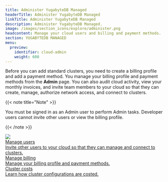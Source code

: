 ```yaml
---
title: Administer YugabyteDB Managed
headerTitle: Administer YugabyteDB Managed
linkTitle: Administer YugabyteDB Managed
description: Administer YugabyteDB Managed.
image: /images/section_icons/explore/administer.png
headcontent: Manage your cloud users and billing and payment methods.
section: YUGABYTEDB MANAGED
menu:
  preview:
    identifier: cloud-admin
    weight: 600
---
```


Before you can add standard clusters, you need to create a billing profile and add a payment method. You manage your billing profile and payment methods from the **Admin** page. You can also audit cloud activity, view your monthly invoices, and invite team members to your cloud so that they can create, manage, authorize network access, and connect to clusters.

{{< note title="Note" >}}

You must be signed in as an Admin user to perform Admin tasks. Developer users cannot invite other users or view the billing profile.

{{< /note >}}

<div class="row">

  <div class="col-12 col-md-6 col-lg-12 col-xl-6">
    <a class="section-link icon-offset" href="manage-access/">
      <div class="head">
        <img class="icon" src="/images/section_icons/secure/create-roles.png" aria-hidden="true" />
        <div class="title">Manage users</div>
      </div>
      <div class="body">
        Invite other users to your cloud so that they can manage and connect to clusters.
      </div>
    </a>
  </div>

  <div class="col-12 col-md-6 col-lg-12 col-xl-6">
    <a class="section-link icon-offset" href="cloud-billing-profile/">
      <div class="head">
        <div class="icon"><i class="fas fa-file-invoice-dollar"></i></div>
        <div class="title">Manage billing</div>
      </div>
      <div class="body">
        Manage your billing profile and payment methods.
      </div>
    </a>
  </div>

  <div class="col-12 col-md-6 col-lg-12 col-xl-6">
    <a class="section-link icon-offset" href="cloud-billing-costs/">
      <div class="head">
        <div class="icon"><i class="fas fa-file-invoice-dollar"></i></div>
        <div class="title">Cluster costs</div>
      </div>
      <div class="body">
        Learn how cluster configurations are costed.
      </div>
    </a>
  </div>

</div>
